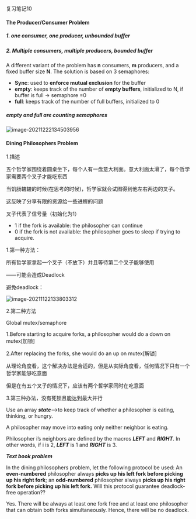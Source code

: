 复习笔记10



#### The Producer/Consumer Problem

##### 1. one consumer, one producer, unbounded buffer

##### 



##### 2. Multiple consumers, multiple producers, bounded buffer

A different variant of the problem has **n** consumers, **m**  producers, and a fixed buffer size **N**. The solution is based on 3  semaphores:

* **Sync**: used to **enforce mutual exclusion** for the buffer
* **empty**: keeps track of the number of **empty buffers**, initialized to N, if buffer is full -> semaphore =0
* **full**: keeps track of the number of full buffers, initialized to 0

##### empty and full are counting semaphores

![image-20211222134503956](C:\Users\DLZ\AppData\Roaming\Typora\typora-user-images\image-20211222134503956.png)



#### Dining Philosophers Problem

1.描述

五个哲学家围绕着圆桌坐下，每个人有一盘意大利面。意大利面太滑了，每个哲学家需要两个叉子才能吃东西

当饥肠辘辘的时候(在思考的时候)，哲学家就会试图得到他左右两边的叉子。

这反映了分享有限的资源给一些进程的问题



叉子代表了信号量（初始化为1）

* 1 if the fork is available: the philosopher can continue
* 0 if the fork is not available: the philosopher goes to sleep if trying to acquire.



1.第一种方法：

所有哲学家拿起一个叉子（不放下）并且等待第二个叉子能够使用

——可能会造成Deadlock

避免deadlock：

![image-20211122133803312](C:\Users\DLZ\AppData\Roaming\Typora\typora-user-images\image-20211122133803312.png)

2.第二种方法

Global mutex/semaphore

1.Before starting to acquire forks, a philosopher would do a down on mutex[加锁]

2.After replacing the forks, she would do an up on mutex[解锁]

从理论角度看，这个解决办法是合适的，但是从实际角度看，任何情况下只有一个哲学家能够吃意面

但是在有五个叉子的情况下，应该有两个哲学家同时在吃意面



3.第三种办法，没有死锁且能达到最大并行

Use an array ***state***-->to keep track of whether a philosopher is eating, thinking, or hungry.

A philosopher may move into eating only neither neighbor is eating.

Philosopher i’s neighbors are defined by the macros ***LEFT*** and ***RIGHT***. In other words, if i is 2, ***LEFT*** is 1 and ***RIGHT*** is 3.



***Text book problem***

In the dining philosophers problem, let the following protocol be used: An **even-numbered** philosopher always **picks up his left fork before picking up his right fork**; an **odd-numbered** philosopher always **picks up his right fork before picking up his left fork.** Will this protocol guarantee deadlock-free operation??

Yes. There will be always at least one fork free and at least one philosopher that can obtain both forks simultaneously. Hence, there will be no deadlock.

